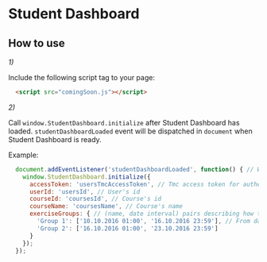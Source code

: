 # Student Dashboard

## How to use

*1)*

Include the following script tag to your page:

```html
  <script src="comingSoon.js"></script>
```

*2)*

Call `window.StudentDashboard.initialize` after Student Dashboard has loaded. `studentDashboardLoaded` event will be dispatched in `document` when Student Dashboard is ready.

Example:

```javascript
  document.addEventListener('studentDashboardLoaded', function() { // Wait for Student Dashboard to be loaded
    window.StudentDashboard.initialize({
      accessToken: 'usersTmcAccessToken', // Tmc access token for authenticating the user
      userId: 'usersId', // User's id
      courseId: 'coursesId', // Course's id
      courseName: 'coursesName', // Course's name
      exerciseGroups: { // (name, date interval) pairs describing how to group exercises
        'Group 1': ['10.10.2016 01:00', '16.10.2016 23:59'], // From date, to date in format DD.MM.YYYY HH:mm (day.month.year hour:minute)
        'Group 2': ['16.10.2016 01:00', '23.10.2016 23:59']
      }
    });
  });
```
